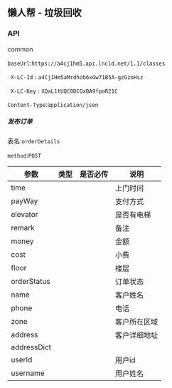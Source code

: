 ## 懒人帮 - 垃圾回收

### API
common

`baseUrl`:`https://a4cj1hm5.api.lncld.net/1.1/classes`

` X-LC-Id` : `a4Cj1Hm5aMrdhob6xGw71B5A-gzGzoHsz`
 
` X-LC-Key` : `XQaL1tUQC0DCQxBA9fpoR21C`
 
`Content-Type`:`application/json`


##### 发布订单

表名:`orderDetails`

`method`:`POST`



|参数|类型|是否必传|说明|
|---|---|---|---|
| time |||上门时间
| payWay |||支付方式
| elevator |||是否有电梯
| remark |||备注
| money |||金额
| cost |||小费
| floor |||楼层
| orderStatus |||订单状态
| name |||客户姓名
| phone |||电话
| zone |||客户所在区域
| address |||客户详细地址
| addressDict |||
| userId |||用户id
| username |||用户姓名

